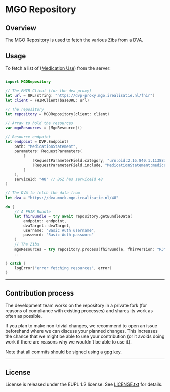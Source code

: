 # MGO Repository

## Overview

The MGO Repository is used to fetch the various Zibs from a DVA.  

## Usage

To fetch a list of ([Medication Use](https://zibs.nl/wiki/MedicationUse2-v1.1.1(2020EN))) from the server:

```swift

import MGORepository

// The FHIR Client (for the dva proxy)
let url = URL(string: "https://dvp-proxy.mgo.irealisatie.nl/fhir")
let client = FHIRClient(baseURL: url)

// The repository
let repository = MGORepository(client: client)

// Array to hold the resources
var mgoResources = [MgoResource]()

// Resource endpoint
let endpoint = DVP.Endpoint(
	path: "MedicationStatement",
	parameters: RequestParameters(
		[
			(RequestParameterField.category, "urn:oid:2.16.840.1.113883.2.4.3.11.60.20.77.5.3|6"),
			(RequestParameterField.include, "MedicationStatement:medication")
		]
	),
	serviceId: "48" // BGZ has serviceId 48
)

// The DVA to fetch the data from
let dva = "https://dva-mock.mgo.irealisatie.nl/48"

do {
	// A FHIR Bundle 
	let fhirBundle = try await repository.getBundleData(
		endpoint: endpoint,
		dvaTarget: dvaTarget,
		username: "Basic Auth username",
		password: "Basic Auth password"
	)
	// The Zibs
	mgoResources = try repository.process(fhirBundle, fhirVersion: "R3")
	...
	
} catch {
	logError("error fetching resources", error)
}

```

---

## Contribution process

The development team works on the repository in a private fork (for reasons of compliance with existing processes) and shares its work as often as possible.

If you plan to make non-trivial changes, we recommend to open an issue beforehand where we can discuss your planned changes. This increases the chance that we might be able to use your contribution (or it avoids doing work if there are reasons why we wouldn't be able to use it).

Note that all commits should be signed using a [gpg key](https://docs.github.com/en/authentication/managing-commit-signature-verification/adding-a-gpg-key-to-your-github-account).

---

## License

License is released under the EUPL 1.2 license. See [LICENSE.txt](https://github.com/minvws/nl-mgo-app-ios-private/blob/main/Packages/MGORepository/LICENSE.txt) for details.
